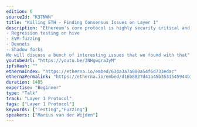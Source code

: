 ```yaml
---
edition: 6
sourceId: "K37NWN"
title: "Killing ETH - Finding Consensus Issues on Layer 1"
description: "Ethereum's core protocol is highly security critical and thus needs to be tested thoroughly. This talk will discuss the testing methods we use to make sure that all execution layer clients implement the same protocol:
- Regression testing on hive
- EVM-fuzzing
- Devnets
- Shadow forks
We will discuss a bunch of interesting issues that we found with that"
youtubeUrl: "https://youtu.be/3NHgwgra3yM"
ipfsHash: ""
ethernaIndex: "https://etherna.io/embed/634a3a7a080a54f6d733edac"
ethernaPermalink: "https://etherna.io/embed/d16b8827d41a45b3531545944b1d6b6ff3cb3ffe21ff2ae73b06ef25dc98d630"
duration: 1405
expertise: "Beginner"
type: "Talk"
track: "Layer 1 Protocol"
tags: ["Layer 1 Protocol"]
keywords: ["Testing","Fuzzing"]
speakers: ["Marius van der Wijden"]
---
```

